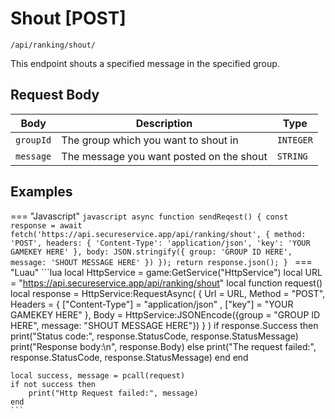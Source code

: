 # Shout [POST]

```/api/ranking/shout/```

This endpoint shouts a specified message in the specified group.

## Request Body

| Body      | Description           | Type              |
| ----------- | ---------------------|--------------- |
| `groupId`    | The group which you want to shout in | `INTEGER` | 
| `message`    | The message you want posted on the shout | `STRING` |

## Examples

=== "Javascript"
    ```javascript
    async function sendReqest() {
        const response = await fetch('https://api.secureservice.app/api/ranking/shout', {
            method: 'POST',
            headers: {
            'Content-Type': 'application/json',
            'key': 'YOUR GAMEKEY HERE'
            },
            body: JSON.stringify({ group: 'GROUP ID HERE', message: 'SHOUT MESSAGE HERE' })
        });
        return response.json();
    }
    ```
=== "Luau"
    ```lua
    local HttpService = game:GetService("HttpService")
    local URL = "https://api.secureservice.app/api/ranking/shout"
    local function request()
	local response = HttpService:RequestAsync(
		{
			Url = URL, 
			Method = "POST",
			Headers = {
				["Content-Type"] = "application/json" ,
                ["key"] = "YOUR GAMEKEY HERE"
			},
			Body = HttpService:JSONEncode({group = "GROUP ID HERE", message: "SHOUT MESSAGE HERE"})
		}
	)
         if response.Success then
            print("Status code:", response.StatusCode, response.StatusMessage)
            print("Response body:\n", response.Body)
        else
            print("The request failed:", response.StatusCode, response.StatusMessage)
        end
    end
    
    local success, message = pcall(request)
    if not success then
        print("Http Request failed:", message)
    end
    ```